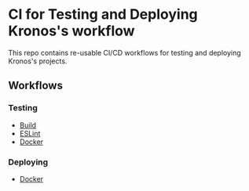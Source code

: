 # CI for Testing and Deploying Kronos's workflow

This repo contains re-usable CI/CD workflows for testing and deploying Kronos's projects.

## Workflows

### Testing

- [Build](.github/actions/build.yml)
- [ESLint](.github/actions/eslint.yml)
- [Docker](.github/actions/docker.yml)

### Deploying

- [Docker](.github/actions/docker.yml)
